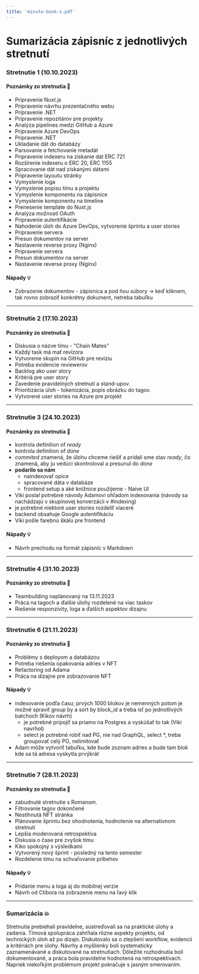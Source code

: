 ```yaml
---
title: 'minute-book-s.pdf'
---
```

# Sumarizácia zápisníc z jednotlivých stretnutí

### Stretnutie 1 (10.10.2023)
#### Poznámky zo stretnutia 📝
- Pripravenie Nuxt.js
- Pripravenie návrhu prezentačného webu
- Pripravenie .NET
- Pripravenie repozitárov pre projekty
- Analýza pipelines medzi GitHub a Azure
- Pripravenie Azure DevOps
- Pripravenie .NET
- Ukladanie dát do databázy
- Parsovanie a fetchovanie metadát
- Pripravenie indexeru na získanie dát ERC 721
- Rozšírenie indexeru o ERC 20, ERC 1155
- Spracovanie dát nad získanými dátami
- Pripravenie layoutu stránky
- Vymyslenie loga
- Vymyslenie popisu tímu a projektu
- Vymyslenie komponentu na zápisnice
- Vymyslenie komponentu na timeline
- Prenesenie template do Nuxt.js
- Analýza možnosti OAuth
- Pripravenie autentifikácie
- Nahodenie úloh do Azure DevOps, vytvorenie šprintu a user stories
- Pripravenie servera
- Presun dokumentov na server
- Nastavenie reverse proxy (Nginx)
- Pripravenie servera
- Presun dokumentov na server
- Nastavenie reverse proxy (Nginx)

#### Nápady 💡
- Zobrazenie dokumentov - zápisnica a pod ňou súbory → keď kliknem, tak rovno zobraziť konkrétny dokument, netreba tabuľku

---

### Stretnutie 2 (17.10.2023)
#### Poznámky zo stretnutia 📝
- Diskusia o názve tímu - "Chain Mates"
- Každý task má mať revízora
- Vytvorenie skupín na GitHub pre revíziu
- Potreba evidencie reviewerov
- Backlog ako user story
- Kritériá pre user story
- Zavedenie pravidelných stretnutí a stand-upov.
- Prioritizácia úloh - tokenizácia, popis obrázku do tagov.
- Vytvorené user stories na Azure pre projekt

---

### Stretnutie 3 (24.10.2023)
#### Poznámky zo stretnutia 📝
- kontrola definition of _ready_
- kontrola definition of _done_
- _commited_ znamená, že úlohu chceme riešiť a pridali sme stav _ready_, čo znamená, aby ju vedúci skontroloval a presunul do _done_
- **podarilo sa nám**
  - naindexovať opice
  - spracované dáta v databáze
  - frontend setup a aké knižnice použijeme - Naive UI
- Viki poslal potrebné návody Adamovi ohľadom indexovania (návody sa nachádzajú v skupinovej konverzácii v #indexing)
- je potrebné niektoré user stories rozdeliť viaceré
- backend obsahuje Google autentifikáciu
- Viki pošle farebnú škálu pre frontend

#### Nápady 💡
- Návrh prechodu na formát zápisníc v Markdown
---

### Stretnutie 4 (31.10.2023)
#### Poznámky zo stretnutia 📝
- Teambuilding naplánovaný na 13.11.2023
- Práca na tagoch a ďalšie úlohy rozdelené na viac taskov
- Riešenie responzivity, loga a ďalších aspektov dizajnu

---

### Stretnutie 6 (21.11.2023)
#### Poznámky zo stretnutia 📝
- Problémy s deployom a databázou
- Potreba riešenia opakovania adries v NFT
- Refactoring od Adama
- Práca na dizajne pre zobrazovanie NFT

#### Nápady 💡
- indexovanie podľa času; prvých 1000 blokov je nemenných potom je možné spraviť group by a sort by block_id a treba ísť po jednotlivých batchoch (Kikov návrh)
	 - je potrebné pripojiť sa priamo na Postgres a vyskúšať to tak (Viki navrhol)
	 - select je potrebné robiť nad PG, nie nad GraphQL, select *, treba groupovať celý PG, nelimitovať
 - Adam môže vytvoriť tabuľku, kde bude zoznam adries a bude tam blok kde sa tá adresa vyskytla prvýkrát
---

### Stretnutie 7 (28.11.2023)
#### Poznámky zo stretnutia 📝
- zabudnuté stretnutie s Romanom.
- Filtrovanie tagov dokončené
- Nestihnutá NFT stránka
- Plánovanie šprintu bez ohodnotenia, hodnotenie na alternatívnom stretnutí
- Lepšia moderovaná retrospektíva
- Diskusia o čase pre zvyšok tímu
- Kiko spokojný s výsledkami
- Vytvorený nový šprint - posledný na tento semester
- Rozdelenie tímu na schvaľovanie príbehov

#### Nápady 💡
- Pridanie menu a loga aj do mobilnej verzie
- Návrh od Ctibora na zobrazenie menu na ľavý klik

---

### Sumarizácia 💥

Stretnutia prebiehali pravidelne, sústreďovali sa na praktické úlohy a zadania.
Tímová spolupráca zahŕňala rôzne aspekty projektu, od technických úloh až po dizajn.
Diskutovalo sa o zlepšení workflow, evidencii a kritériách pre úlohy.
Návrhy a myšlienky boli systematicky zaznamenávané a diskutované na stretnutiach.
Dôležité rozhodnutia boli dokumentované, a práca bola pravidelne hodnotená na retrospektívach.
Napriek niekoľkým problémom projekt pokračuje s jasným smerovaním.
